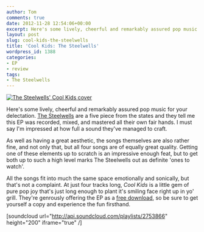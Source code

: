```yaml
---
author: Tom
comments: true
date: 2012-11-28 12:54:06+00:00
excerpt: Here's some lively, cheerful and remarkably assured pop music for you.
layout: post
slug: cool-kids-the-steelwells
title: 'Cool Kids: The Steelwells'
wordpress_id: 1388
categories:
- EP
- review
tags: 
- The Steelwells
---
```


[![The Steelwells' Cool Kids cover](http://www.eatenbymonsters.com/wp-content/uploads/2012/11/cool-kids-297x300.jpg)](http://www.eatenbymonsters.com/?attachment_id=1389#main)

Here's some lively, cheerful and remarkably assured pop music for your delectation. [The Steelwells](http://thesteelwells.blogspot.co.uk/) are a five piece from the states and they tell me this EP was recorded, mixed, and mastered all their own fair hands. I must say I'm impressed at how full a sound they've managed to craft.

As well as having a great aesthetic, the songs themselves are also rather fine, and not only that, but all four songs are of equally great quality. Getting one of these elements up to scratch is an impressive enough feat, but to get both up to such a high level marks The Steelwells out as definite 'ones to watch'.

All the songs fit into much the same space emotionally and sonically, but that's not a complaint. At just four tracks long, _Cool Kids_ is a little gem of pure pop joy that's just long enough to plant it's smiling face right up in yo' grill. They're genrously offering the EP as a [free download](http://www.mediafire.com/?ozmaatewwxchtth), so be sure to get yourself a copy and experience the fun firsthand.

[soundcloud url="http://api.soundcloud.com/playlists/2753866" height="200" iframe="true" /]
